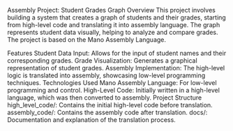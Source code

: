 Assembly Project: Student Grades Graph
Overview
This project involves building a system that creates a graph of students and their grades, starting from high-level code and translating it into assembly language. The graph represents student data visually, helping to analyze and compare grades. The project is based on the Mano Assembly Language.

Features
Student Data Input: Allows for the input of student names and their corresponding grades.
Grade Visualization: Generates a graphical representation of student grades.
Assembly Implementation: The high-level logic is translated into assembly, showcasing low-level programming techniques.
Technologies Used
Mano Assembly Language: For low-level programming and control.
High-Level Code: Initially written in a high-level language, which was then converted to assembly.
Project Structure
high_level_code/: Contains the initial high-level code before translation.
assembly_code/: Contains the assembly code after translation.
docs/: Documentation and explanation of the translation process.
